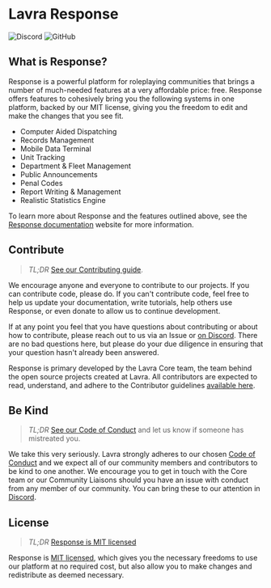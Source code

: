# Lavra Response

![Discord](https://img.shields.io/discord/270672972694552576?label=discord)
![GitHub](https://img.shields.io/github/license/lavrahq/response)

## What is Response?

Response is a powerful platform for roleplaying communities that brings a number of much-needed features at a very
affordable price: free. Response offers features to cohesively bring you the following systems in one platform, backed
by our MIT license, giving you the freedom to edit and make the changes that you see fit.

- Computer Aided Dispatching
- Records Management
- Mobile Data Terminal
- Unit Tracking
- Department & Fleet Management
- Public Announcements
- Penal Codes
- Report Writing & Management
- Realistic Statistics Engine

To learn more about Response and the features outlined above, see the [Response documentation](https://response.lavra.io)
website for more information. 

## Contribute

> _TL;DR_ [See our Contributing guide](CONTRIBUTING.md).

We encourage anyone and everyone to contribute to our projects. If you can contribute code, please do. If you can't
contribute code, feel free to help us update your documentation, write tutorials, help others use Response, or even
donate to allow us to continue development.

If at any point you feel that you have questions about contributing or about how to contribute, please reach out to
us via an Issue or [on Discord](https://discord.gg/w9mGSD). There are no bad questions here, but please do
your due diligence in ensuring that your question hasn't already been answered.

Response is primary developed by the Lavra Core team, the team behind the open source projects created at Lavra.
All contributors are expected to read, understand, and adhere to the Contributor guidelines
[available here](CONTRIBUTING.md).

## Be Kind

> _TL;DR_ [See our Code of Conduct](CODE_OF_CONDUCT.md) and let us know if someone has mistreated you.

We take this very seriously. Lavra strongly adheres to our chosen [Code of Conduct](CODE_OF_CONDUCT.md) and we expect
all of our community members and contributors to be kind to one another. We encourage you to get in touch with the Core
team or our Community Liaisons should you have an issue with conduct from any member of our community. You can bring
these to our attention in [Discord](https://discord.gg/w9mGSD).

## License

> _TL;DR_ [Response is MIT licensed](LICENSE)

Response is [MIT licensed](LICENSE), which gives you the necessary freedoms to use our platform at no required
cost, but also allow you to make changes and redistribute as deemed necessary.
